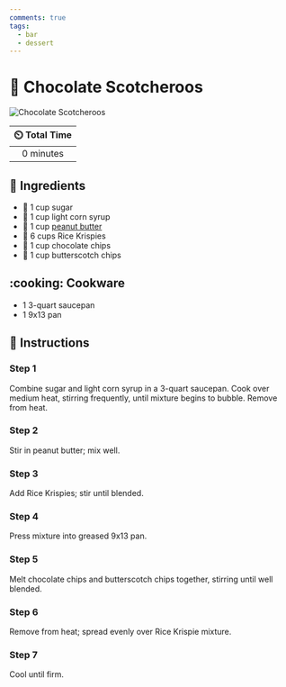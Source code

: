 ```yaml
---
comments: true
tags:
  - bar
  - dessert
---
```

# :cookie: Chocolate Scotcheroos

![Chocolate Scotcheroos](../assets/images/chocolate-scotcheroos.jpg)

| :timer_clock: Total Time |
|:-----------------------: |
| 0 minutes |

## :salt: Ingredients

- :candy: 1 cup sugar
- :corn: 1 cup light corn syrup
- :peanuts: 1 cup [peanut butter][1]
- :bowl_with_spoon: 6 cups Rice Krispies
- :chocolate_bar: 1 cup chocolate chips
- :icecream: 1 cup butterscotch chips

## :cooking: Cookware

- 1 3-quart saucepan
- 1 9x13 pan

## :pencil: Instructions

### Step 1

Combine sugar and light corn syrup in a 3-quart saucepan. Cook over medium heat, stirring frequently, until mixture
begins to bubble. Remove from heat.

### Step 2

Stir in peanut butter; mix well.

### Step 3

Add Rice Krispies; stir until blended.

### Step 4

Press mixture into greased 9x13 pan.

### Step 5

Melt chocolate chips and butterscotch chips together, stirring until well blended.

### Step 6

Remove from heat; spread evenly over Rice Krispie mixture.

### Step 7

Cool until firm.

[1]: <../ingredients/peanut-butter.md>
